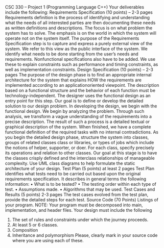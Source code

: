CSC 330 – Project 1 (Programming Language C++)
Your deliverables include the following:
Requirements Specification (10 points) – 2-3 pages
Requirements definition is the process of identifying and understanding what the needs of
all interested parties are then documenting these needs as written definitions and
descriptions. The focus is on what problem the system has to solve. The emphasis is on
the world in which the system will operate not on the system itself.
The purpose of the Requirements Specification step is to capture and express a purely
external view of the system. We refer to this view as the public interface of the system.
We identify what needs to be done starting from the user’s needs and requirements. Nonfunctional
specifications also have to be added. We use these to explain constraints such
as performance and timing constraints, as well as implementation constraints.
Design Specification (10 points) – 2-3 pages
The purpose of the design phase is to find an appropriate internal architecture for the
system that explains HOW the requirements are implemented according to an applicationoriented
viewpoint. The description based on a functional structure and the behavior of
each function must be technology-independent. The designer uses the functional design
as an entry point for this step.
Our goal is to define or develop the detailed solution to our design problem. In
developing the design, we begin with the functional design. We begin by analyzing the
problem. Through such analysis, we transform a vague understanding of the
requirements into a precise description. The result of such a process is a detailed textual
or graphical description of the system. When finished, we have a complete functional
definition of the required tasks with no internal contradictions.
As you begin the detailed design phase, structure the system into classes, groups of
related classes class or libraries, or types of jobs which include the notions of helper,
supporter, or doer. For each class, specify precisely its operations and relation to other
classes. Our goal at this stage is to have the classes crisply defined and the interclass
relationships of manageable complexity.
Use UML class diagrams to help formulate the static architecture of your design.
Test Plan (5 points) at least 2 pages
Test Plan identifies what tests need to be carried out based upon the original requirements
specification. It describes in general terms the following information:
• What is to be tested?
• The testing order within each type of test.
• Assumptions made.
• Algorithms that may be used.
Test Cases and Results (5 points) 2-3 pages
The test cases evolved from the test plan, provide the detailed steps for each test.
Source Code (70 Points)
Listings of your program.
NOTE: Your program must be decomposed into main, implementation, and header files.
Your design must include the following
1. The set of rules and constraints under which the journey proceeds.
2. At least 5 or 6 classes.
3. Composition
4. Inheritance and polymorphism
Please, clearly mark in your source code where you are using each of these.